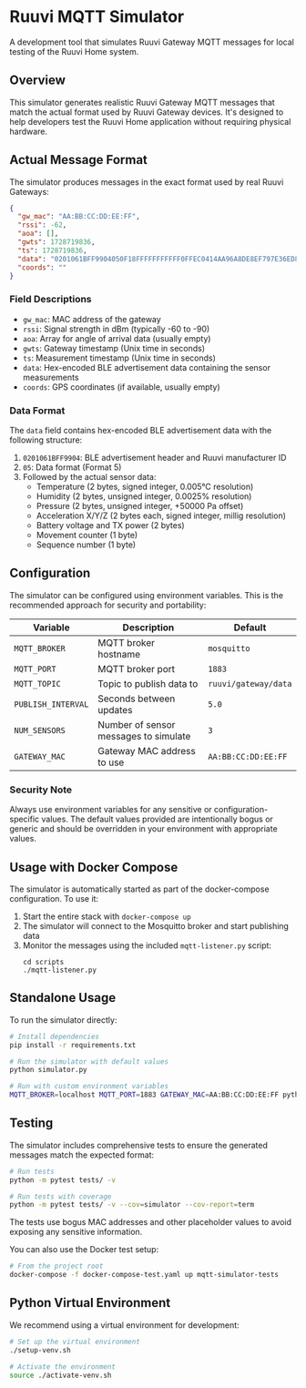 # Ruuvi MQTT Simulator

A development tool that simulates Ruuvi Gateway MQTT messages for local testing of the Ruuvi Home system.

## Overview

This simulator generates realistic Ruuvi Gateway MQTT messages that match the actual format used by Ruuvi Gateway devices. It's designed to help developers test the Ruuvi Home application without requiring physical hardware.

## Actual Message Format

The simulator produces messages in the exact format used by real Ruuvi Gateways:

```json
{
  "gw_mac": "AA:BB:CC:DD:EE:FF",
  "rssi": -62,
  "aoa": [],
  "gwts": 1728719836,
  "ts": 1728719836,
  "data": "0201061BFF9904050F18FFFFFFFFFFF0FFEC0414AA96A8DE8EF797E36ED811",
  "coords": ""
}
```

### Field Descriptions

- `gw_mac`: MAC address of the gateway
- `rssi`: Signal strength in dBm (typically -60 to -90)
- `aoa`: Array for angle of arrival data (usually empty)
- `gwts`: Gateway timestamp (Unix time in seconds)
- `ts`: Measurement timestamp (Unix time in seconds)
- `data`: Hex-encoded BLE advertisement data containing the sensor measurements
- `coords`: GPS coordinates (if available, usually empty)

### Data Format

The `data` field contains hex-encoded BLE advertisement data with the following structure:

1. `0201061BFF9904`: BLE advertisement header and Ruuvi manufacturer ID
2. `05`: Data format (Format 5)
3. Followed by the actual sensor data:
   - Temperature (2 bytes, signed integer, 0.005°C resolution)
   - Humidity (2 bytes, unsigned integer, 0.0025% resolution)
   - Pressure (2 bytes, unsigned integer, +50000 Pa offset)
   - Acceleration X/Y/Z (2 bytes each, signed integer, millig resolution)
   - Battery voltage and TX power (2 bytes)
   - Movement counter (1 byte)
   - Sequence number (1 byte)

## Configuration

The simulator can be configured using environment variables. This is the recommended approach for security and portability:

| Variable | Description | Default |
|----------|-------------|---------|
| `MQTT_BROKER` | MQTT broker hostname | `mosquitto` |
| `MQTT_PORT` | MQTT broker port | `1883` |
| `MQTT_TOPIC` | Topic to publish data to | `ruuvi/gateway/data` |
| `PUBLISH_INTERVAL` | Seconds between updates | `5.0` |
| `NUM_SENSORS` | Number of sensor messages to simulate | `3` |
| `GATEWAY_MAC` | Gateway MAC address to use | `AA:BB:CC:DD:EE:FF` |

### Security Note

Always use environment variables for any sensitive or configuration-specific values. The default values provided are intentionally bogus or generic and should be overridden in your environment with appropriate values.

## Usage with Docker Compose

The simulator is automatically started as part of the docker-compose configuration. To use it:

1. Start the entire stack with `docker-compose up`
2. The simulator will connect to the Mosquitto broker and start publishing data
3. Monitor the messages using the included `mqtt-listener.py` script:
   ```
   cd scripts
   ./mqtt-listener.py
   ```

## Standalone Usage

To run the simulator directly:

```bash
# Install dependencies
pip install -r requirements.txt

# Run the simulator with default values
python simulator.py

# Run with custom environment variables
MQTT_BROKER=localhost MQTT_PORT=1883 GATEWAY_MAC=AA:BB:CC:DD:EE:FF python simulator.py
```

## Testing

The simulator includes comprehensive tests to ensure the generated messages match the expected format:

```bash
# Run tests
python -m pytest tests/ -v

# Run tests with coverage
python -m pytest tests/ -v --cov=simulator --cov-report=term
```

The tests use bogus MAC addresses and other placeholder values to avoid exposing any sensitive information.

You can also use the Docker test setup:

```bash
# From the project root
docker-compose -f docker-compose-test.yaml up mqtt-simulator-tests
```

## Python Virtual Environment

We recommend using a virtual environment for development:

```bash
# Set up the virtual environment
./setup-venv.sh

# Activate the environment
source ./activate-venv.sh
```